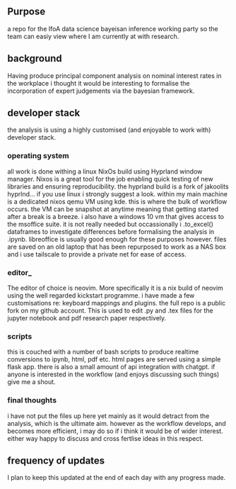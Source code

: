 ## Purpose
a repo for the IfoA data science bayeisan inference working party so the team can easiy view where I am currently at with research.

## background
Having produce principal component analysis on nominal interest rates in the workplace i thought it would be interesting to formalise the incorporation of expert judgements via the bayesian framework. 

## developer stack
the analysis is using a highly customised (and enjoyable to work with) developer stack.  
### operating system
all work is done withing a linux NixOs build using Hyprland window manager.  Nixos is a great tool for the job enabling quick testing of new libraries and ensuring reproducibility.  the hyprland build is a fork of jakoolits hyprlnd... if you use linux i strongly suggest a look.  within my main machine is a dedicated nixos qemu VM using kde.  this is where the bulk of workflow occurs.  the VM can be snapshot at anytime meaning that getting started after a break is a breeze.  i also have a windows 10 vm that gives access to the msoffice suite.  it is not really needed but occassionally i .to_excel() dataframes to investigate differences before formalising the analysis in .ipynb.  libreoffice is usually good enough for these purposes however.  files are saved on an old laptop that has been repurposed to work as a NAS box and i use tailscale to provide a private net for ease of access.
### editor_
The editor of choice is neovim.  More specifically it is a nix build of neovim using the well regarded kickstart programme.  i have made a few customisations re: keyboard mappings and plugins.  the full repo is a public fork on my github account. This is used to edit .py and .tex files for the jupyter notebook and pdf research paper respectively.  
### scripts
this is couched with a number of bash scripts to produce realtime conversions to ipynb, html, pdf etc.  html pages are served using a simple flask app.  there is also a small amount of api integration with chatgpt.  if anyone is interested in the workflow (and enjoys discussing such things) give me a shout.  
### final thoughts
i have not put the files up here yet mainly as it would detract from the analysis, which is the ultimate aim.  however as the workflow develops, and becomes more efficient, i may do so if i think it would be of wider interest.  either way happy to discuss and cross fertlise ideas in this respect.

## frequency of updates
I plan to keep this updated at the end of each day with any progress made.
